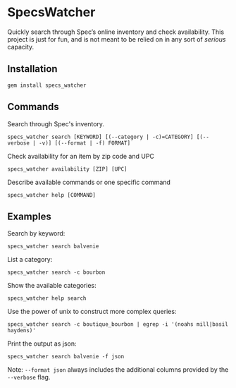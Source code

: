 # SpecsWatcher

Quickly search through Spec’s online inventory and check availability. This project is just for fun, and is not meant to be relied on in any sort of *serious* capacity.

## Installation

```shell
gem install specs_watcher
```

## Commands

Search through Spec's inventory.

```
specs_watcher search [KEYWORD] [(--category | -c)=CATEGORY] [(--verbose | -v)] [(--format | -f) FORMAT]
```

Check availability for an item by zip code and UPC

```
specs_watcher availability [ZIP] [UPC]
```

Describe available commands or one specific command

```
specs_watcher help [COMMAND]
```

## Examples

Search by keyword:

```
specs_watcher search balvenie
```

List a category:

```
specs_watcher search -c bourbon
```

Show the available categories:

```
specs_watcher help search
```

Use the power of unix to construct more complex queries:

```
specs_watcher search -c boutique_bourbon | egrep -i '(noahs mill|basil haydens)'
```

Print the output as json:

```
specs_watcher search balvenie -f json
```

Note: `--format json` always includes the additional columns provided by the `--verbose` flag.
